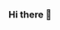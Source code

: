 ### Hi there 👋

<!-- 
**jsr1611/jsr1611** is a ✨ _special_ ✨ repository because its `README.md` (this file) appears on your GitHub profile.

[![Jimmy's github ranking](https://api.fizmasoft.uz/mcard/rank?username=jsr1611&country_code=uzbekistan)](https://github.com/jsr1611)

Here are some ideas to get you started:

- 🔭 I’m currently working on ...
- 🌱 I’m currently learning ...
- 👯 I’m looking to collaborate on ...
- 🤔 I’m looking for help with ...
- 💬 Ask me about ...
- 📫 How to reach me: ...
- 😄 Pronouns: ...
- ⚡ Fun fact: ...
-->
